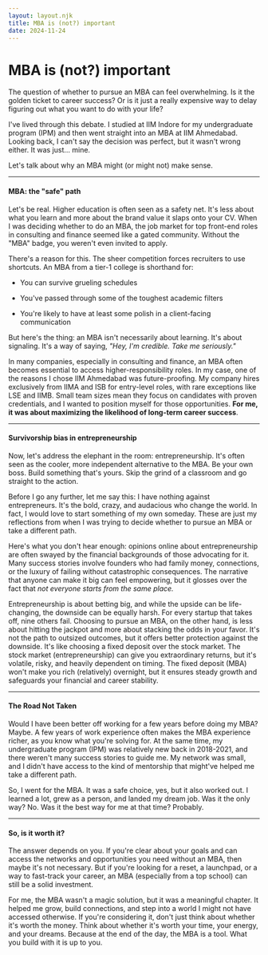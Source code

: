 ```yaml
---
layout: layout.njk
title: MBA is (not?) important
date: 2024-11-24
---
```


# MBA is (not?) important

The question of whether to pursue an MBA can feel overwhelming. Is it the golden ticket to career success? Or is it just a really expensive way to delay figuring out what you want to do with your life?

I've lived through this debate. I studied at IIM Indore for my undergraduate program (IPM) and then went straight into an MBA at IIM Ahmedabad. Looking back, I can't say the decision was perfect, but it wasn't wrong either. It was just... mine.

Let's talk about why an MBA might (or might not) make sense.

* * * * *

#### **MBA: the "safe" path**

Let's be real. Higher education is often seen as a safety net. It's less about what you learn and more about the brand value it slaps onto your CV. When I was deciding whether to do an MBA, the job market for top front-end roles in consulting and finance seemed like a gated community. Without the "MBA" badge, you weren't even invited to apply.

There's a reason for this. The sheer competition forces recruiters to use shortcuts. An MBA from a tier-1 college is shorthand for:

-   You can survive grueling schedules

-   You've passed through some of the toughest academic filters

-   You're likely to have at least some polish in a client-facing communication

But here's the thing: an MBA isn't necessarily about learning. It's about signaling. It's a way of saying, *"Hey, I'm credible. Take me seriously."*

In many companies, especially in consulting and finance, an MBA often becomes essential to access higher-responsibility roles. In my case, one of the reasons I chose IIM Ahmedabad was future-proofing. My company hires exclusively from IIMA and ISB for entry-level roles, with rare exceptions like LSE and IIMB. Small team sizes mean they focus on candidates with proven credentials, and I wanted to position myself for those opportunities. **For me, it was about maximizing the likelihood of long-term career success**.

* * * * *

#### **Survivorship bias in entrepreneurship**

Now, let's address the elephant in the room: entrepreneurship. It's often seen as the cooler, more independent alternative to the MBA. Be your own boss. Build something that's yours. Skip the grind of a classroom and go straight to the action.

Before I go any further, let me say this: I have nothing against entrepreneurs. It's the bold, crazy, and audacious who change the world. In fact, I would love to start something of my own someday. These are just my reflections from when I was trying to decide whether to pursue an MBA or take a different path.

Here's what you don't hear enough: opinions online about entrepreneurship are often swayed by the financial backgrounds of those advocating for it. Many success stories involve founders who had family money, connections, or the luxury of failing without catastrophic consequences. The narrative that anyone can make it big can feel empowering, but it glosses over the fact that *not everyone starts from the same place.*

Entrepreneurship is about betting big, and while the upside can be life-changing, the downside can be equally harsh. For every startup that takes off, nine others fail. Choosing to pursue an MBA, on the other hand, is less about hitting the jackpot and more about stacking the odds in your favor. It's not the path to outsized outcomes, but it offers better protection against the downside. It's like choosing a fixed deposit over the stock market. The stock market (entrepreneurship) can give you extraordinary returns, but it's volatile, risky, and heavily dependent on timing. The fixed deposit (MBA) won't make you rich (relatively) overnight, but it ensures steady growth and safeguards your financial and career stability.

* * * * *

#### **The Road Not Taken**

Would I have been better off working for a few years before doing my MBA? Maybe. A few years of work experience often makes the MBA experience richer, as you know what you're solving for. At the same time, my undergraduate program (IPM) was relatively new back in 2018-2021, and there weren't many success stories to guide me. My network was small, and I didn't have access to the kind of mentorship that might've helped me take a different path.

So, I went for the MBA. It was a safe choice, yes, but it also worked out. I learned a lot, grew as a person, and landed my dream job. Was it the only way? No. Was it the best way for me at that time? Probably.

* * * * *

#### **So, is it worth it?**

The answer depends on you. If you're clear about your goals and can access the networks and opportunities you need without an MBA, then maybe it's not necessary. But if you're looking for a reset, a launchpad, or a way to fast-track your career, an MBA (especially from a top school) can still be a solid investment.

For me, the MBA wasn't a magic solution, but it was a meaningful chapter. It helped me grow, build connections, and step into a world I might not have accessed otherwise. If you're considering it, don't just think about whether it's worth the money. Think about whether it's worth your time, your energy, and your dreams. Because at the end of the day, the MBA is a tool. What you build with it is up to you.